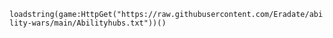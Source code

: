 ```loadstring(game:HttpGet("https://raw.githubusercontent.com/Eradate/ability-wars/main/Abilityhubs.txt"))()```
